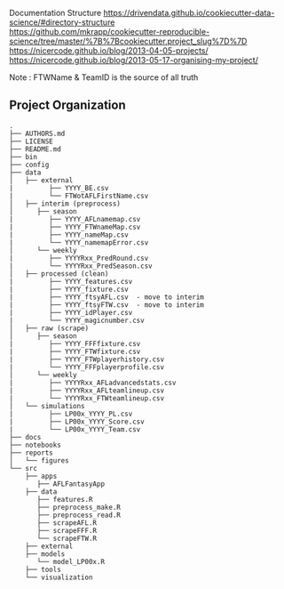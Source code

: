 
Documentation Structure
https://drivendata.github.io/cookiecutter-data-science/#directory-structure  
https://github.com/mkrapp/cookiecutter-reproducible-science/tree/master/%7B%7Bcookiecutter.project_slug%7D%7D  
https://nicercode.github.io/blog/2013-04-05-projects/  
https://nicercode.github.io/blog/2013-05-17-organising-my-project/  


Note : FTWName & TeamID is the source of all truth  

Project Organization
--------------------

    .
    ├── AUTHORS.md
    ├── LICENSE
    ├── README.md
    ├── bin
    ├── config
    ├── data
    │   ├── external  
    |         ├── YYYY_BE.csv  
    |         └── FTWotAFLFirstName.csv             
    │   ├── interim (preprocess)
    │      ├── season
    |         ├── YYYY_AFLnamemap.csv  
    |         ├── YYYY_FTWnameMap.csv    
    |         ├── YYYY_nameMap.csv    
    |         └── YYYY_namemapError.csv       
    │      └── weekly  
    |         ├── YYYYRxx_PredRound.csv  
    |         └── YYYYRxx_PredSeason.csv  
    │   ├── processed (clean)
    |         ├── YYYY_features.csv  
    |         ├── YYYY_fixture.csv  
    |         ├── YYYY_ftsyAFL.csv  - move to interim
    |         ├── YYYY_ftsyFTW.csv  - move to interim
    |         ├── YYYY_idPlayer.csv  
    |         └── YYYY_magicnumber.csv      
    │   ├── raw (scrape) 
    │      ├── season
    |         ├── YYYY_FFFfixture.csv  
    |         ├── YYYY_FTWfixture.csv  
    |         ├── YYYY_FTWplayerhistory.csv  
    |         └── YYYY_FFFplayerprofile.csv    
    │      └── weekly  
    |         ├── YYYYRxx_AFLadvancedstats.csv  
    |         ├── YYYYRxx_AFLteamlineup.csv  
    |         └── YYYYRxx_FTWteamlineup.csv   
    │   └── simulations 
    |         ├── LP00x_YYYY_PL.csv
    |         ├── LP00x_YYYY_Score.csv
    |         └── LP00x_YYYY_Team.csv   
    ├── docs
    ├── notebooks
    ├── reports
    │   └── figures
    └── src
        ├── apps
           ├── AFLFantasyApp          
        ├── data
           ├── features.R  
           ├── preprocess_make.R  
           ├── preprocess_read.R  
           ├── scrapeAFL.R 
           ├── scrapeFFF.R 
           └── scrapeFTW.R          
        ├── external
        ├── models
           └── model_LP00x.R          
        ├── tools
        └── visualization
